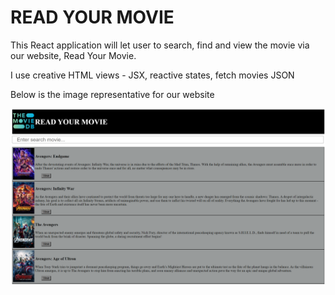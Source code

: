 # READ YOUR MOVIE

This React application will let user to search, find and view the movie via our website, Read Your Movie.

I use creative HTML views - JSX, reactive states, fetch movies JSON 

Below is the image representative for our website

![Read Your Movie](movie.PNG)